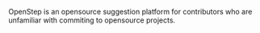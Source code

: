OpenStep is an opensource suggestion platform for contributors who are unfamiliar with commiting to opensource projects.
